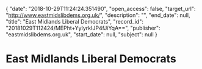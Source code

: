 {
  "date": "2018-10-29T11:24:24.351490", 
  "open_access": false, 
  "target_url": "http://www.eastmidslibdems.org.uk/", 
  "description": "", 
  "end_date": null, 
  "title": "East Midlands Liberal Democrats", 
  "record_id": "20181029T112424/MEPht+YyIyrkIJP4fJiYqA==", 
  "publisher": "eastmidslibdems.org.uk", 
  "start_date": null, 
  "subject": null
}

# East Midlands Liberal Democrats

